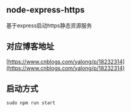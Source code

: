 ## node-express-https
基于express启动https静态资源服务

## 对应博客地址
[https://www.cnblogs.com/yalong/p/18232314](https://www.cnblogs.com/yalong/p/18232314)

## 启动方式
```
sudo npm run start
```

